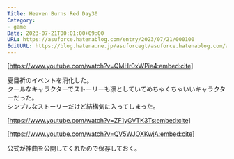 ```yaml
---
Title: Heaven Burns Red Day30
Category:
- game
Date: 2023-07-21T00:01:00+09:00
URL: https://asuforce.hatenablog.com/entry/2023/07/21/000100
EditURL: https://blog.hatena.ne.jp/asuforcegt/asuforce.hatenablog.com/atom/entry/820878482951844773
---
```


[https://www.youtube.com/watch?v=QMHr0xWPie4:embed:cite]

夏目祈のイベントを消化した。  
クールなキャラクターでストーリーも凛としていてめちゃくちゃいいキャラクターだった。  
シンプルなストーリーだけど結構気に入ってしまった。  

[https://www.youtube.com/watch?v=ZF1yGVTK3Ts:embed:cite]

[https://www.youtube.com/watch?v=QV5WJOXKwjA:embed:cite]

公式が神曲を公開してくれたので保存しておく。
